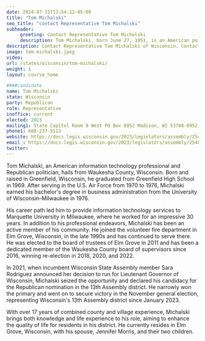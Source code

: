 ```yaml
---
date: 2024-07-15T11:54:12-05:00
title: "Tom Michalski"
seo_title: "contact Representative Tom Michalski"
subheader:
     greeting: Contact Representative Tom Michalski
     description: Tom Michalski, born June 27, 1951, is an American politician affiliated with the Republican Party. He assumed office on January 3, 2023, as a member of the Wisconsin State Assembly, representing District 13.
description: Contact Representative Tom Michalski of Wisconsin. Contact information for Tom Michalski includes email address, phone number, and mailing address.
image: tom-michalski.jpeg
video:
url: /states/wisconsin/tom-michalski/
weight: 1
layout: course_home

####candidate
name: Tom Michalski
state: Wisconsin
party: Republican
role: Representative
inoffice: current
elected: 2023
mailing1: State Capitol Room 9 West PO Box 8952 Madison, WI 53708-8952
phone1: 608-237-9113
website: https://docs.legis.wisconsin.gov/2023/legislators/assembly/2548/
email : https://docs.legis.wisconsin.gov/2023/legislators/assembly/2548/
twitter: 
---
```

Tom Michalski, an American information technology professional and Republican politician, hails from Waukesha County, Wisconsin. Born and raised in Greenfield, Wisconsin, he graduated from Greenfield High School in 1969. After serving in the U.S. Air Force from 1970 to 1976, Michalski earned his bachelor's degree in business administration from the University of Wisconsin–Milwaukee in 1976.

His career path led him to provide information technology services to Marquette University in Milwaukee, where he worked for an impressive 30 years. In addition to his professional endeavors, Michalski has been an active member of his community. He joined the volunteer fire department in Elm Grove, Wisconsin, in the late 1990s and has continued to serve there. He was elected to the board of trustees of Elm Grove in 2011 and has been a dedicated member of the Waukesha County board of supervisors since 2016, winning re-election in 2018, 2020, and 2022.

In 2021, when incumbent Wisconsin State Assembly member Sara Rodriguez announced her decision to run for Lieutenant Governor of Wisconsin, Michalski seized the opportunity and declared his candidacy for the Republican nomination in the 13th Assembly district. He narrowly won the primary and went on to secure victory in the November general election, representing Wisconsin's 13th Assembly district since January 2023.

With over 17 years of combined county and village experience, Michalski brings both knowledge and life experience to his role, aiming to enhance the quality of life for residents in his district. He currently resides in Elm Grove, Wisconsin, with his spouse, Jennifer Morris, and their two children.
